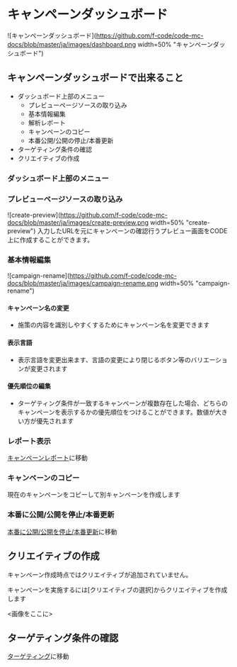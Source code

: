 # キャンペーンダッシュボード<WIP>
![キャンペーンダッシュボード](https://github.com/f-code/code-mc-docs/blob/master/ja/images/dashboard.png width=50% "キャンペーンダッシュボード")

## キャンペーンダッシュボードで出来ること

* ダッシュボード上部のメニュー
  * プレビューページソースの取り込み
  * 基本情報編集
  * 解析レポート
  * キャンペーンのコピー
  * 本番公開/公開の停止/本番更新
* ターゲティング条件の確認
* クリエイティブの作成


### ダッシュボード上部のメニュー
### プレビューページソースの取り込み
![create-preview](https://github.com/f-code/code-mc-docs/blob/master/ja/images/create-preview.png width=50% "create-preview")
入力したURLを元にキャンペーンの確認行うプレビュー画面をCODE上に作成することができます。

###  基本情報編集
![campaign-rename](https://github.com/f-code/code-mc-docs/blob/master/ja/images/campaign-rename.png width=50% "campaign-rename")

#### キャンペーン名の変更
* 施策の内容を識別しやすくするためにキャンペーン名を変更できます
#### 表示言語
* 表示言語を変更出来ます、言語の変更により閉じるボタン等のバリエーションが変更されます
#### 優先順位の編集
* ターゲティング条件が一致するキャンペーンが複数存在した場合、どちらのキャンペーンを表示するかの優先順位をつけることができます。数値が大きい方が優先されます

###  レポート表示
[キャンペーンレポート](.report.md)に移動

###  キャンペーンのコピー
現在のキャンペーンをコピーして別キャンペーンを作成します

###  本番に公開/公開を停止/本番更新
[本番に公開/公開を停止/本番更新](.release-stop-update.md)に移動


## クリエイティブの作成
キャンペーン作成時点ではクリエイティブが追加されていません。

キャンペーンを実施するには[クリエイティブの選択]からクリエイティブを作成します

<画像をここに>


## ターゲティング条件の確認
[ターゲティング](./targeting.md)に移動


